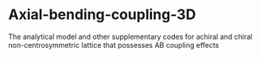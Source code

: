 # Axial-bending-coupling-3D
The analytical model and other supplementary codes for achiral and chiral non-centrosymmetric lattice that possesses AB coupling effects
